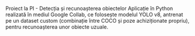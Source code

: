 Proiect la PI - Detecția și recunoașterea obiectelor
Aplicație în Python realizată în mediul Google Collab, ce folosește modelul YOLO v8, antrenat pe un dataset custom (combinație între COCO și poze achiziționate propriu), pentru recunoașterea unor obiecte uzuale.
